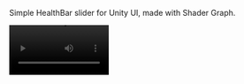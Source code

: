 Simple HealthBar slider for Unity UI, made with Shader Graph.

<video src='Healthbar_Shader.mov' width=180/>
</video>
